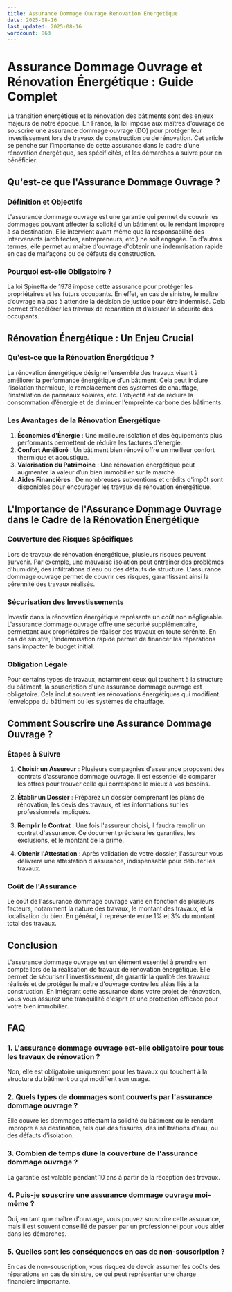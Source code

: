 ```yaml
---
title: Assurance Dommage Ouvrage Renovation Energetique
date: 2025-08-16
last_updated: 2025-08-16
wordcount: 863
---
```


# Assurance Dommage Ouvrage et Rénovation Énergétique : Guide Complet

La transition énergétique et la rénovation des bâtiments sont des enjeux majeurs de notre époque. En France, la loi impose aux maîtres d’ouvrage de souscrire une assurance dommage ouvrage (DO) pour protéger leur investissement lors de travaux de construction ou de rénovation. Cet article se penche sur l’importance de cette assurance dans le cadre d’une rénovation énergétique, ses spécificités, et les démarches à suivre pour en bénéficier.

## Qu'est-ce que l'Assurance Dommage Ouvrage ?

### Définition et Objectifs

L'assurance dommage ouvrage est une garantie qui permet de couvrir les dommages pouvant affecter la solidité d'un bâtiment ou le rendant impropre à sa destination. Elle intervient avant même que la responsabilité des intervenants (architectes, entrepreneurs, etc.) ne soit engagée. En d'autres termes, elle permet au maître d'ouvrage d'obtenir une indemnisation rapide en cas de malfaçons ou de défauts de construction.

### Pourquoi est-elle Obligatoire ?

La loi Spinetta de 1978 impose cette assurance pour protéger les propriétaires et les futurs occupants. En effet, en cas de sinistre, le maître d’ouvrage n’a pas à attendre la décision de justice pour être indemnisé. Cela permet d’accélérer les travaux de réparation et d’assurer la sécurité des occupants.

## Rénovation Énergétique : Un Enjeu Crucial

### Qu'est-ce que la Rénovation Énergétique ?

La rénovation énergétique désigne l’ensemble des travaux visant à améliorer la performance énergétique d’un bâtiment. Cela peut inclure l’isolation thermique, le remplacement des systèmes de chauffage, l’installation de panneaux solaires, etc. L’objectif est de réduire la consommation d’énergie et de diminuer l’empreinte carbone des bâtiments.

### Les Avantages de la Rénovation Énergétique

1. **Économies d'Énergie** : Une meilleure isolation et des équipements plus performants permettent de réduire les factures d'énergie.
2. **Confort Amélioré** : Un bâtiment bien rénové offre un meilleur confort thermique et acoustique.
3. **Valorisation du Patrimoine** : Une rénovation énergétique peut augmenter la valeur d’un bien immobilier sur le marché.
4. **Aides Financières** : De nombreuses subventions et crédits d'impôt sont disponibles pour encourager les travaux de rénovation énergétique.

## L'Importance de l'Assurance Dommage Ouvrage dans le Cadre de la Rénovation Énergétique

### Couverture des Risques Spécifiques

Lors de travaux de rénovation énergétique, plusieurs risques peuvent survenir. Par exemple, une mauvaise isolation peut entraîner des problèmes d'humidité, des infiltrations d'eau ou des défauts de structure. L'assurance dommage ouvrage permet de couvrir ces risques, garantissant ainsi la pérennité des travaux réalisés.

### Sécurisation des Investissements

Investir dans la rénovation énergétique représente un coût non négligeable. L'assurance dommage ouvrage offre une sécurité supplémentaire, permettant aux propriétaires de réaliser des travaux en toute sérénité. En cas de sinistre, l'indemnisation rapide permet de financer les réparations sans impacter le budget initial.

### Obligation Légale

Pour certains types de travaux, notamment ceux qui touchent à la structure du bâtiment, la souscription d'une assurance dommage ouvrage est obligatoire. Cela inclut souvent les rénovations énergétiques qui modifient l’enveloppe du bâtiment ou les systèmes de chauffage.

## Comment Souscrire une Assurance Dommage Ouvrage ?

### Étapes à Suivre

1. **Choisir un Assureur** : Plusieurs compagnies d'assurance proposent des contrats d'assurance dommage ouvrage. Il est essentiel de comparer les offres pour trouver celle qui correspond le mieux à vos besoins.
   
2. **Établir un Dossier** : Préparez un dossier comprenant les plans de rénovation, les devis des travaux, et les informations sur les professionnels impliqués.

3. **Remplir le Contrat** : Une fois l'assureur choisi, il faudra remplir un contrat d'assurance. Ce document précisera les garanties, les exclusions, et le montant de la prime.

4. **Obtenir l'Attestation** : Après validation de votre dossier, l'assureur vous délivrera une attestation d'assurance, indispensable pour débuter les travaux.

### Coût de l'Assurance

Le coût de l'assurance dommage ouvrage varie en fonction de plusieurs facteurs, notamment la nature des travaux, le montant des travaux, et la localisation du bien. En général, il représente entre 1% et 3% du montant total des travaux.

## Conclusion

L'assurance dommage ouvrage est un élément essentiel à prendre en compte lors de la réalisation de travaux de rénovation énergétique. Elle permet de sécuriser l'investissement, de garantir la qualité des travaux réalisés et de protéger le maître d'ouvrage contre les aléas liés à la construction. En intégrant cette assurance dans votre projet de rénovation, vous vous assurez une tranquillité d'esprit et une protection efficace pour votre bien immobilier.

## FAQ

### 1. L'assurance dommage ouvrage est-elle obligatoire pour tous les travaux de rénovation ?

Non, elle est obligatoire uniquement pour les travaux qui touchent à la structure du bâtiment ou qui modifient son usage.

### 2. Quels types de dommages sont couverts par l'assurance dommage ouvrage ?

Elle couvre les dommages affectant la solidité du bâtiment ou le rendant impropre à sa destination, tels que des fissures, des infiltrations d'eau, ou des défauts d'isolation.

### 3. Combien de temps dure la couverture de l'assurance dommage ouvrage ?

La garantie est valable pendant 10 ans à partir de la réception des travaux.

### 4. Puis-je souscrire une assurance dommage ouvrage moi-même ?

Oui, en tant que maître d'ouvrage, vous pouvez souscrire cette assurance, mais il est souvent conseillé de passer par un professionnel pour vous aider dans les démarches.

### 5. Quelles sont les conséquences en cas de non-souscription ?

En cas de non-souscription, vous risquez de devoir assumer les coûts des réparations en cas de sinistre, ce qui peut représenter une charge financière importante.